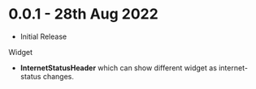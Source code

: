 # 0.0.1 - 28th Aug 2022

- Initial Release

Widget

- **InternetStatusHeader** which can show different widget as internet-status changes.